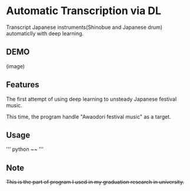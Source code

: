 # Automatic Transcription via DL

Transcript Japanese instruments(Shinobue and Japanese drum) automaticlly with deep learning.

## DEMO

(image)

## Features

The first attempt of using deep learning to unsteady Japanese festival music.

This time, the program handle "Awaodori festival music" as a target.

## Usage

'''
python ~~
'''

## Note

~~This is the part of program I used in my graduation research in university.~~